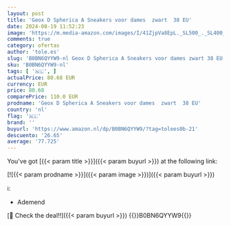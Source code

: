 ```yaml
---
layout: post
title: 'Geox D Spherica A Sneakers voor dames  zwart  38 EU'
date: 2024-08-19 11:52:23
image: 'https://m.media-amazon.com/images/I/41ZjpVa8EpL._SL500_._SL400_.jpg'
comments: true
category: ofertas
author: 'tole.es'
slug: 'B0BN6QYYW9-nl Geox D Spherica A Sneakers voor dames zwart 38 EU'
sku: 'B0BN6QYYW9-nl'
tags: [ '🇳🇱', ]
actualPrice: 80.68 EUR
currency: EUR
price: 80.68
comparePrice: 110.0 EUR
prodname: 'Geox D Spherica A Sneakers voor dames  zwart  38 EU'
country: 'nl'
flag: '🇳🇱'
brand: ''
buyurl: 'https://www.amazon.nl/dp/B0BN6QYYW9/?tag=tolees0b-21'
descuento: '26.65'
average: '77.725'
---
```


You've got [{{< param title >}}]({{< param buyurl >}}) at the following link:

[![{{< param prodname >}}]({{< param image >}})]({{< param buyurl >}})

ℹ️:

- Ademend

[🛒 Check the deal!!]({{< param buyurl >}})
{{<world>}}B0BN6QYYW9{{</world>}}
